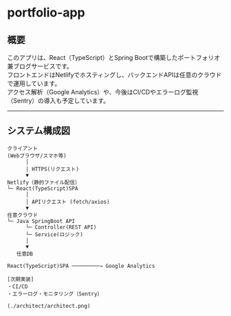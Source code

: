 # portfolio-app

## 概要

このアプリは、React（TypeScript）とSpring Bootで構築したポートフォリオ兼ブログサービスです。  
フロントエンドはNetlifyでホスティングし、バックエンドAPIは任意のクラウドで運用しています。  
アクセス解析（Google Analytics）や、今後はCI/CDやエラーログ監視（Sentry）の導入も予定しています。

---

## システム構成図

```plaintext
クライアント
(Webブラウザ/スマホ等)
      │
      │ HTTPS(リクエスト)
      ▼
Netlify（静的ファイル配信）
└─ React(TypeScript)SPA
      │
      │ APIリクエスト (fetch/axios)
      ▼
任意クラウド
└─ Java SpringBoot API
      └─ Controller(REST API)
      └─ Service(ロジック)
      │
      ▼
   任意DB

React(TypeScript)SPA ─────────→ Google Analytics

[次期実装]
・CI/CD
・エラーログ・モニタリング（Sentry）

(./architect/architect.png)
